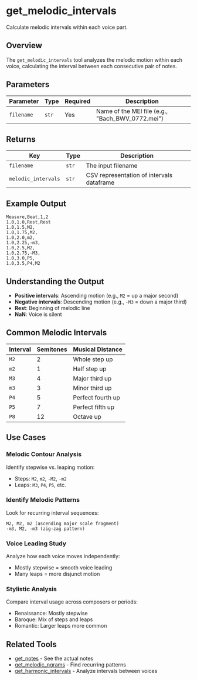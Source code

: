 # get_melodic_intervals

Calculate melodic intervals within each voice part.

## Overview

The `get_melodic_intervals` tool analyzes the melodic motion within each voice, calculating the interval between each consecutive pair of notes.

## Parameters

| Parameter | Type | Required | Description |
|-----------|------|----------|-------------|
| `filename` | `str` | Yes | Name of the MEI file (e.g., "Bach_BWV_0772.mei") |

## Returns

| Key | Type | Description |
|-----|------|-------------|
| `filename` | `str` | The input filename |
| `melodic_intervals` | `str` | CSV representation of intervals dataframe |

## Example Output

```csv
Measure,Beat,1,2
1.0,1.0,Rest,Rest
1.0,1.5,M2,
1.0,1.75,M2,
1.0,2.0,m2,
1.0,2.25,-m3,
1.0,2.5,M2,
1.0,2.75,-M3,
1.0,3.0,P5,
1.0,3.5,P4,M2
```

## Understanding the Output

- **Positive intervals**: Ascending motion (e.g., `M2` = up a major second)
- **Negative intervals**: Descending motion (e.g., `-M3` = down a major third)
- **Rest**: Beginning of melodic line
- **NaN**: Voice is silent

## Common Melodic Intervals

| Interval | Semitones | Musical Distance |
|----------|-----------|-----------------|
| `M2` | 2 | Whole step up |
| `m2` | 1 | Half step up |
| `M3` | 4 | Major third up |
| `m3` | 3 | Minor third up |
| `P4` | 5 | Perfect fourth up |
| `P5` | 7 | Perfect fifth up |
| `P8` | 12 | Octave up |

## Use Cases

### Melodic Contour Analysis

Identify stepwise vs. leaping motion:

- Steps: `M2`, `m2`, `-M2`, `-m2`
- Leaps: `M3`, `P4`, `P5`, etc.

### Identify Melodic Patterns

Look for recurring interval sequences:

```
M2, M2, m2 (ascending major scale fragment)
-m3, M2, -m3 (zig-zag pattern)
```

### Voice Leading Study

Analyze how each voice moves independently:

- Mostly stepwise = smooth voice leading
- Many leaps = more disjunct motion

### Stylistic Analysis

Compare interval usage across composers or periods:

- Renaissance: Mostly stepwise
- Baroque: Mix of steps and leaps
- Romantic: Larger leaps more common

## Related Tools

- [get_notes](notes.md) - See the actual notes
- [get_melodic_ngrams](ngrams.md) - Find recurring patterns
- [get_harmonic_intervals](harmonic.md) - Analyze intervals between voices

